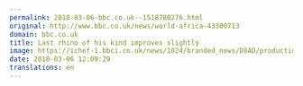 ```yaml
---
permalink: 2018-03-06-bbc.co.uk--1518780276.html
original: http://www.bbc.co.uk/news/world-africa-43300713
domain: bbc.co.uk
title: Last rhino of his kind improves slightly
image: https://ichef-1.bbci.co.uk/news/1024/branded_news/D8AD/production/_100296455_66273dff-a531-400a-86a1-57a239ebb7ee.jpg
date: 2018-03-06 12:09:29
translations: en
---
```


